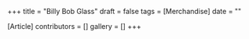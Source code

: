 +++
title = "Billy Bob Glass"
draft = false
tags = [Merchandise]
date = ""

[Article]
contributors = []
gallery = []
+++